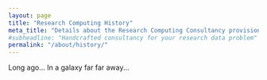 ```yaml
---
layout: page
title: "Research Computing History"
meta_title: "Details about the Research Computing Consultancy provision"
#subheadline: "Handcrafted consultancy for your research data problem"
permalink: "/about/history/"
---
```


Long ago...
           In a galaxy far far away...
